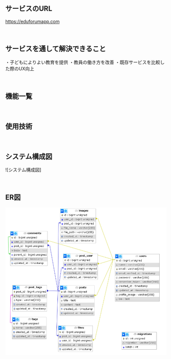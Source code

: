 
## サービスのURL

https://eduforumapp.com

<br />

## サービスを通して解決できること

・子どもによりよい教育を提供
・教員の働き方を改善
・既存サービスを比較した際のUX向上

<br />

## 機能一覧

<br />

## 使用技術



<br />

## システム構成図

![システム構成図]

<br />

## ER図

![ER図](/img/ER.png)

<br />

